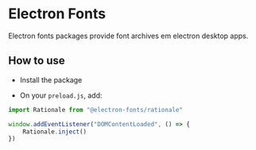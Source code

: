 # Electron Fonts

Electron fonts packages provide font archives em electron desktop apps.

## How to use

* Install the package

* On your `preload.js`, add:

```ts
import Rationale from "@electron-fonts/rationale"

window.addEventListener("DOMContentLoaded", () => {
    Rationale.inject()
})
```
